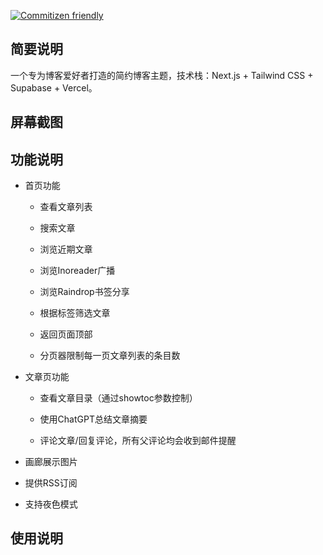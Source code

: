 [![Commitizen friendly](https://img.shields.io/badge/commitizen-friendly-brightgreen.svg)](http://commitizen.github.io/cz-cli/)

## 简要说明

一个专为博客爱好者打造的简约博客主题，技术栈：Next.js + Tailwind CSS + Supabase + Vercel。

## 屏幕截图

## 功能说明

- 首页功能

    - 查看文章列表

    - 搜索文章

    - 浏览近期文章

    - 浏览Inoreader广播

    - 浏览Raindrop书签分享

    - 根据标签筛选文章

    - 返回页面顶部

    - 分页器限制每一页文章列表的条目数

- 文章页功能

    - 查看文章目录（通过showtoc参数控制）

    - 使用ChatGPT总结文章摘要

    - 评论文章/回复评论，所有父评论均会收到邮件提醒

- 画廊展示图片

- 提供RSS订阅

- 支持夜色模式

## 使用说明
